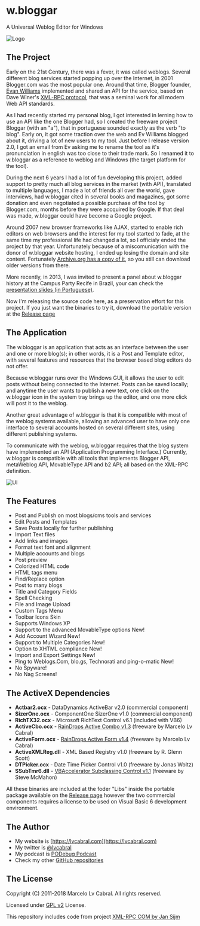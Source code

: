 # w.bloggar

A Universal Weblog Editor for Windows

![Logo](https://web.archive.org/web/20090422082706im_/http://wbloggar.com/images/wb-tools.png)

## The Project

Early on the 21st Century, there was a fever, it was called weblogs. Several different blog services started popping up over the Internet, in 2001 Blogger.com was the most popular one. Around that time, Blogger founder, [Evan Williams](https://twitter.com/ev) implemented and shared an API for the service, based on Dave Winer's [XML-RPC protocol](https://en.wikipedia.org/wiki/XML-RPC), that was a seminal work for all modern Web API standards.

As I had recently started my personal blog, I got interested in lerning how to use an API like the one Blogger had, so I created the freeware project Bloggar (with an "a"), that in portuguese sounded exactly as the verb "to blog". Early on, it got some traction over the web and Ev Williams blogged about it, driving a lot of new users to my tool. Just before I release version 2.0, I got an email from Ev asking me to rename the tool as it's pronunciation in english was too close to their trade mark. So I renamed it to w.bloggar as a reference to weblog and Windows (the target platform for the tool).

During the next 6 years I had a lot of fun developing this project, added support to pretty much all blog services in the market (with API), translated to multiple languages, I made a lot of friends all over the world, gave interviews, had w.bloggar cited in several books and magazines, got some donation and even negotiated a possible purchase of the tool by Blogger.com, months before they were accquired by Google. If that deal was made, w.bloggar could have become a Google project.

Around 2007 new browser frameworks like AJAX, started to enable rich editors on web browsers and the interest for my tool started to fade, at the same time my professional life had changed a lot, so I officialy ended the project by that year. Unfortunately because of a miscomunication with the donor of w.bloggar website hosting, I ended up losing the domain and site content. Fortunately [Archive.org has a copy of it](https://web.archive.org/web/20090422082706/http://wbloggar.com/), so you still can download older versions from there.

More recently, in 2013, I was invited to present a panel about w.bloggar history at the Campus Party Recife in Brazil, your can check the [presentation slides (in Portuguese)](https://www.slideshare.net/slideshow/embed_code/key/FZk0LfRlmH3etM).

Now I'm releasing the source code here, as a preservation effort for this project. If you just want the binaries to try it, download the portable version at the [Release page](https://github.com/lvcabral/w.bloggar/releases)

## The Application

The w.bloggar is an application that acts as an interface between the user and one or more blog(s); in other words, it is a Post and Template editor, with several features and resources that the browser based blog editors do not offer.

Because w.bloggar runs over the Windows GUI, it allows the user to edit posts without being connected to the Internet. Posts can be saved locally; and anytime the user wants to publish a new text, one click on the w.bloggar icon in the system tray brings up the editor, and one more click will post it to the weblog.

Another great advantage of w.bloggar is that it is compatible with most of the weblog systems available, allowing an advanced user to have only one interface to several accounts hosted on several different sites, using different publishing systems.

To communicate with the weblog, w.bloggar requires that the blog system have implemented an API (Application Programming Interface.) Currently, w.bloggar is compatible with all tools that implements Blogger API, metaWeblog API, MovableType API and b2 API; all based on the XML-RPC definition.

![UI](https://web.archive.org/web/20100101032924if_/http://wbloggar.com/images/wb4-shot1.png)

## The Features

- Post and Publish on most blogs/cms tools and services
- Edit Posts and Templates
- Save Posts locally for further publishing
- Import Text files
- Add links and images
- Format text font and alignment
- Multiple accounts and blogs
- Post preview
- Colorized HTML code
- HTML tags menu
- Find/Replace option
- Post to many blogs
- Title and Category Fields
- Spell Checking
- File and Image Upload
- Custom Tags Menu
- Toolbar Icons Skin
- Supports Windows XP
- Support to the advanced MovableType options New!
- Add Account Wizard New!
- Support to Multiple Categories New!
- Option to XHTML compliance New!
- Import and Export Settings New!
- Ping to Weblogs.Com, blo.gs, Technorati and ping-o-matic New!
- No Spyware!
- No Nag Screens!

## The ActiveX Dependencies

- **Actbar2.ocx** - DataDynamics ActiveBar v2.0 (commercial component)
- **SizerOne.ocx** - ComponentOne SizerOne v1.0 (commercial component)
- **RichTX32.ocx** - Microsoft RichText Control v6.1 (included with VB6)
- **ActiveCbo.ocx** - [RainDrops Active Combo v1.3](https://github.com/lvcabral/ActivePack) (freeware by Marcelo Lv Cabral)
- **ActiveForm.ocx** - [RainDrops Active Form v1.4](https://github.com/lvcabral/ActivePack) (freeware by Marcelo Lv Cabral)
- **ActiveXMLReg.dll** - XML Based Registry v1.0 (freeware by R. Glenn Scott)
- **DTPicker.ocx** - Date Time Picker Control v1.0 (freeware by Jonas Woltz)
- **SSubTmr6.dll** - [VBAccelerator Subclassing Control v1.1](http://www.vbaccelerator.com/codelib/ssubtmr/ssubtmr.htm) (freeware by Steve McMahon)

All these binaries are included at the foder "Libs" inside the portable package available on the [Release page](https://github.com/lvcabral/w.bloggar/releases) however the two commercial components requires a license to be used on Visual Basic 6 development environment.

## The Author

- My website is [https://lvcabral.com](https://lvcabral.com)
- My twitter is [@lvcabral](https://twitter.com/twitter)
- My podcast is [PODebug Podcast](http://podebug.com)
- Check my other [GitHub repositories](https://github.com/lvcabral)

## The License

Copyright (C) 2011-2018 Marcelo Lv Cabral. All rights reserved.

Licensed under [GPL v2](https://github.com/lvcabral/w.bloggar/blob/master/LICENSE) License.

This repository includes code from project [XML-RPC COM by Jan Sijm](https://sourceforge.net/projects/xmlrpccomobj/)
